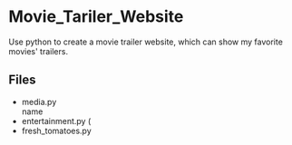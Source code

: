 # Movie_Tariler_Website
Use python to create a movie trailer website, which can show my favorite movies' trailers.

## Files
* media.py  
   name
* entertainment.py (
* fresh_tomatoes.py

